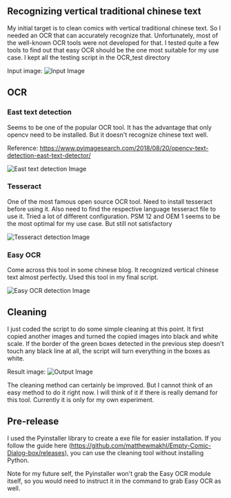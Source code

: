 ## Recognizing vertical traditional chinese text
My initial target is to clean comics with vertical traditional chinese text. So I needed an OCR that can accurately recognize that. Unfortunately, most of the well-known OCR tools were not developed for that. I tested quite a few tools to find out that easy OCR should be the one most suitable for my use case. I kept all the testing script in the OCR_test directory

Input image:
![Input Image](https://github.com/matthewmakhl/Empty-Comic-Dialog-box/blob/main/README_images/Input_image.jpg)


## OCR

### East text detection
Seems to be one of the popular OCR tool. It has the advantage that only opencv need to be installed. But it doesn't recognize chinese text well.

Reference: https://www.pyimagesearch.com/2018/08/20/opencv-text-detection-east-text-detector/

![East text detection Image](https://github.com/matthewmakhl/Empty-Comic-Dialog-box/blob/main/README_images/East_text_detector.PNG)

### Tesseract
One of the most famous open source OCR tool. Need to install tesseract before using it. Also need to find the respective language tesseract file to use it. Tried a lot of different configuration. PSM 12 and OEM 1 seems to be the most optimal for my use case. But still not satisfactory

![Tesseract detection Image](https://github.com/matthewmakhl/Empty-Comic-Dialog-box/blob/main/README_images/Tesseract.PNG)

### Easy OCR
Come across this tool in some chinese blog. It recognized vertical chinese text almost perfectly. Used this tool in my final script.

![Easy OCR detection Image](https://github.com/matthewmakhl/Empty-Comic-Dialog-box/blob/main/README_images/Easy_ocr.PNG)


## Cleaning

I just coded the script to do some simple cleaning at this point. It first copied another images and turned the copied images into black and white scale. If the border of the green boxes detected in the previous step doesn't touch any black line at all, the script will turn everything in the boxes as white.

Result image:
![Output Image](https://github.com/matthewmakhl/Empty-Comic-Dialog-box/blob/main/README_images/Output_image.jpg)

The cleaning method can certainly be improved. But I cannot think of an easy method to do it right now. I will think of it if there is really demand for this tool. Currently it is only for my own experiment.

## Pre-release
I used the Pyinstaller library to create a exe file for easier installation. If you follow the guide here (https://github.com/matthewmakhl/Empty-Comic-Dialog-box/releases), you can use the cleaning tool without installing Python.

Note for my future self, the Pyinstaller won't grab the Easy OCR module itself, so you would need to instruct it in the command to grab Easy OCR as well.
